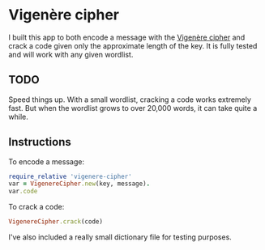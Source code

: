 # Vigenère cipher

I built this app to both encode a message with the [Vigenère cipher](http://en.wikipedia.org/wiki/Vigen%C3%A8re_cipher) and crack a code given only the approximate length of the key. It is fully tested and will work with any given wordlist.

## TODO

Speed things up. With a small wordlist, cracking a code works extremely fast. But when the wordlist grows to over 20,000 words, it can take quite a while.

## Instructions

To encode a message:

```ruby
require_relative 'vigenere-cipher'
var = VigenereCipher.new(key, message).
var.code
```

To crack a code:

```ruby
VigenereCipher.crack(code) 
```

I've also included a really small dictionary file for testing purposes.
